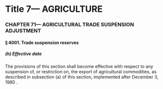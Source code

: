 
# Title 7— AGRICULTURE
### CHAPTER 71— AGRICULTURAL TRADE SUSPENSION ADJUSTMENT
#### § 4001. Trade suspension reserves
##### (h) Effective date

The provisions of this section shall become effective with respect to any suspension of, or restriction on, the export of agricultural commodities, as described in subsection (a) of this section, implemented after December 3, 1980 .
